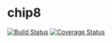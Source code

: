 # chip8

[![Build Status](https://travis-ci.com/crsmithdev/chip8.svg?branch=master)](https://travis-ci.com/crsmithdev/chip8)
[![Coverage Status](https://coveralls.io/repos/github/crsmithdev/chip8/badge.svg)](https://coveralls.io/github/crsmithdev/chip8)

